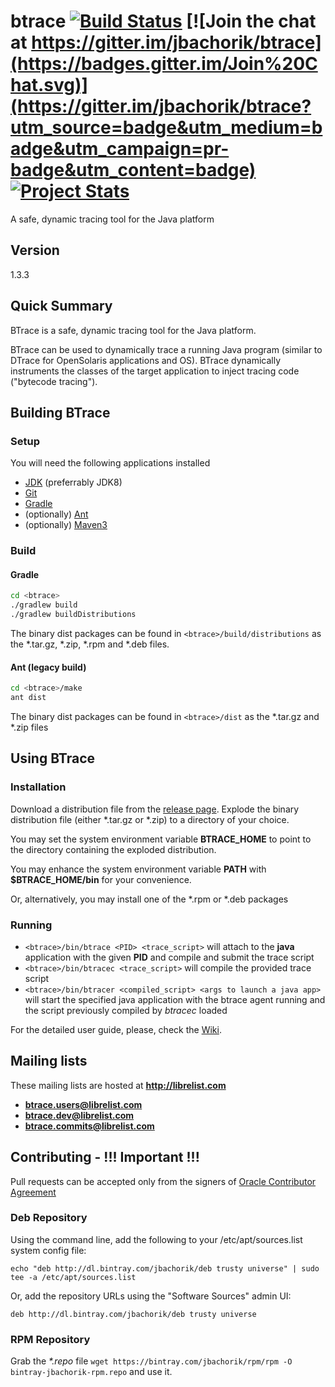 btrace [![Build Status](https://travis-ci.org/jbachorik/btrace.svg?branch=release-1.3)](https://travis-ci.org/jbachorik/btrace) [![Join the chat at https://gitter.im/jbachorik/btrace](https://badges.gitter.im/Join%20Chat.svg)](https://gitter.im/jbachorik/btrace?utm_source=badge&utm_medium=badge&utm_campaign=pr-badge&utm_content=badge) [![Project Stats](https://www.openhub.net/p/btrace/widgets/project_thin_badge.gif)](https://www.openhub.net/p/btrace)
======

A safe, dynamic tracing tool for the Java platform

## Version
1.3.3

## Quick Summary
BTrace is a safe, dynamic tracing tool for the Java platform.

BTrace can be used to dynamically trace a running Java program (similar to DTrace for OpenSolaris applications and OS). BTrace dynamically instruments the classes of the target application to inject tracing code ("bytecode tracing").

## Building BTrace

### Setup
You will need the following applications installed

* [JDK](http://www.oracle.com/technetwork/java/javase/downloads/jdk8-downloads-2133151.html) (preferrably JDK8)
* [Git](http://git-scm.com/downloads)
* [Gradle](http://gradle.org)
* (optionally) [Ant](http://ant.apache.org/bindownload.cgi)
* (optionally) [Maven3](http://maven.apache.org/download.cgi)

### Build

#### Gradle
```sh
cd <btrace>
./gradlew build
./gradlew buildDistributions
```
The binary dist packages can be found in `<btrace>/build/distributions` as the *.tar.gz, *.zip, *.rpm and *.deb files.

#### Ant (legacy build)
```sh
cd <btrace>/make
ant dist
```
The binary dist packages can be found in `<btrace>/dist` as the *.tar.gz and *.zip files


## Using BTrace
### Installation
Download a distribution file from the [release page](https://github.com/jbachorik/btrace/releases/tag/v1.3.2). Explode the binary distribution file (either *.tar.gz or *.zip) to a directory of your choice.

You may set the system environment variable __BTRACE_HOME__ to point to the directory containing the exploded distribution.

You may enhance the system environment variable __PATH__ with __$BTRACE_HOME/bin__ for your convenience.

Or, alternatively, you may install one of the *.rpm or *.deb packages

### Running
* `<btrace>/bin/btrace <PID> <trace_script>` will attach to the __java__ application with the given __PID__ and compile and submit the trace script
* `<btrace>/bin/btracec <trace_script>` will compile the provided trace script
* `<btrace>/bin/btracer <compiled_script> <args to launch a java app>` will start the specified java application with the btrace agent running and the script previously compiled by *btracec* loaded

For the detailed user guide, please, check the [Wiki](https://github.com/jbachorik/btrace/wiki/Home).

## Mailing lists

These mailing lists are hosted at **http://librelist.com**

* **btrace.users@librelist.com**
* **btrace.dev@librelist.com**
* **btrace.commits@librelist.com**

## Contributing - !!! Important !!!

Pull requests can be accepted only from the signers of [Oracle Contributor Agreement](http://www.oracle.com/technetwork/community/oca-486395.html)

### Deb Repository

Using the command line, add the following to your /etc/apt/sources.list system config file:

```
echo "deb http://dl.bintray.com/jbachorik/deb trusty universe" | sudo tee -a /etc/apt/sources.list
```

Or, add the repository URLs using the "Software Sources" admin UI:

```
deb http://dl.bintray.com/jbachorik/deb trusty universe
```

### RPM Repository

Grab the _*.repo_ file `wget https://bintray.com/jbachorik/rpm/rpm -O bintray-jbachorik-rpm.repo` and use it.
